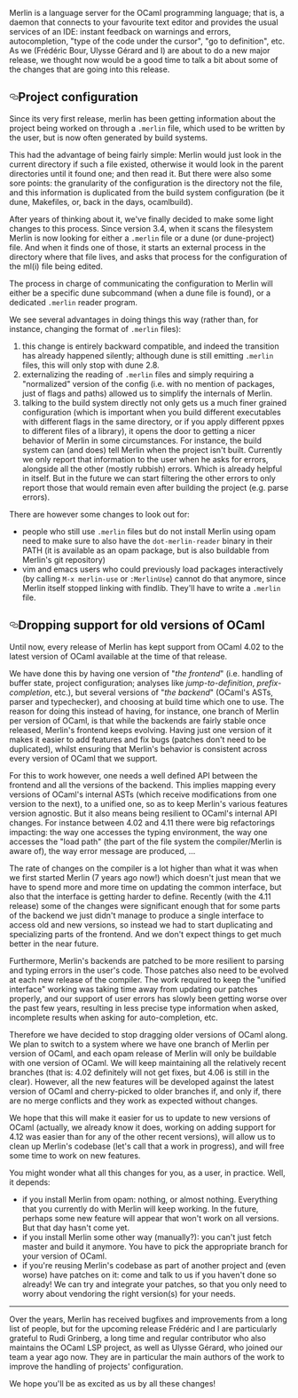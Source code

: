 <p>Merlin is a language server for the OCaml programming language; that is, a daemon
that connects to your favourite text editor and provides the usual services of
an IDE: instant feedback on warnings and errors, autocompletion, "type of the
code under the cursor", "go to definition", etc. As we (Frédéric Bour, Ulysse
Gérard and I) are about to do a new major release, we thought now would be a
good time to talk a bit about some of the changes that are going into this
release.</p>
<h2 id="project-configuration" style="position:relative;"><a href="#project-configuration" aria-label="project configuration permalink" class="anchor before"><svg aria-hidden="true" focusable="false" height="16" version="1.1" viewBox="0 0 16 16" width="16"><path fill-rule="evenodd" d="M4 9h1v1H4c-1.5 0-3-1.69-3-3.5S2.55 3 4 3h4c1.45 0 3 1.69 3 3.5 0 1.41-.91 2.72-2 3.25V8.59c.58-.45 1-1.27 1-2.09C10 5.22 8.98 4 8 4H4c-.98 0-2 1.22-2 2.5S3 9 4 9zm9-3h-1v1h1c1 0 2 1.22 2 2.5S13.98 12 13 12H9c-.98 0-2-1.22-2-2.5 0-.83.42-1.64 1-2.09V6.25c-1.09.53-2 1.84-2 3.25C6 11.31 7.55 13 9 13h4c1.45 0 3-1.69 3-3.5S14.5 6 13 6z"></path></svg></a>Project configuration</h2>
<p>Since its very first release, merlin has been getting information about the
project being worked on through a <code>.merlin</code> file, which used to be written by
the user, but is now often generated by build systems.</p>
<p>This had the advantage of being fairly simple: Merlin would just look in the
current directory if such a file existed, otherwise it would look in the parent
directories until it found one; and then read it. But there were also some
sore points: the granularity of the configuration is the directory not the file,
and this information is duplicated from the build system configuration (be it
dune, Makefiles, or, back in the days, ocamlbuild).</p>
<p>After years of thinking about it, we've finally decided to make some light
changes to this process. Since version 3.4, when it scans the filesystem Merlin
is now looking for either a <code>.merlin</code> file or a dune (or dune-project) file. And
when it finds one of those, it starts an external process in the directory where
that file lives, and asks that process for the configuration of the ml(i) file
being edited.</p>
<p>The process in charge of communicating the configuration to Merlin will either
be a specific dune subcommand (when a dune file is found), or a dedicated
<code>.merlin</code> reader program.</p>
<p>We see several advantages in doing things this way (rather than, for instance,
changing the format of <code>.merlin</code> files):</p>
<ol>
<li>this change is entirely backward compatible, and indeed the transition has
already happened silently; although dune is still emitting <code>.merlin</code> files,
this will only stop with dune 2.8.</li>
<li>externalizing the reading of <code>.merlin</code> files and simply requiring a
"normalized" version of the config (i.e. with no mention of packages, just of
flags and paths) allowed us to simplify the internals of Merlin.</li>
<li>talking to the build system directly not only gets us a much finer grained
configuration (which is important when you build different executables with
different flags in the same directory, or if you apply different ppxes to
different files of a library), it opens the door to getting a nicer behavior
of Merlin in some circumstances. For instance, the build system can (and
does) tell Merlin when the project isn't built. Currently we only report that
information to the user when he asks for errors, alongside all the other
(mostly rubbish) errors. Which is already helpful in itself. But in the
future we can start filtering the other errors to only report those that
would remain even after building the project (e.g. parse errors).</li>
</ol>
<p>There are however some changes to look out for:</p>
<ul>
<li>people who still use <code>.merlin</code> files but do not install Merlin using opam need
to make sure to also have the <code>dot-merlin-reader</code> binary in their PATH (it is
available as an opam package, but is also buildable from Merlin's git
repository)</li>
<li>vim and emacs users who could previously load packages interactively (by
calling <code>M-x merlin-use</code> or <code>:MerlinUse</code>) cannot do that anymore, since Merlin
itself stopped linking with findlib. They'll have to write a <code>.merlin</code> file.</li>
</ul>
<h2 id="dropping-support-for-old-versions-of-ocaml" style="position:relative;"><a href="#dropping-support-for-old-versions-of-ocaml" aria-label="dropping support for old versions of ocaml permalink" class="anchor before"><svg aria-hidden="true" focusable="false" height="16" version="1.1" viewBox="0 0 16 16" width="16"><path fill-rule="evenodd" d="M4 9h1v1H4c-1.5 0-3-1.69-3-3.5S2.55 3 4 3h4c1.45 0 3 1.69 3 3.5 0 1.41-.91 2.72-2 3.25V8.59c.58-.45 1-1.27 1-2.09C10 5.22 8.98 4 8 4H4c-.98 0-2 1.22-2 2.5S3 9 4 9zm9-3h-1v1h1c1 0 2 1.22 2 2.5S13.98 12 13 12H9c-.98 0-2-1.22-2-2.5 0-.83.42-1.64 1-2.09V6.25c-1.09.53-2 1.84-2 3.25C6 11.31 7.55 13 9 13h4c1.45 0 3-1.69 3-3.5S14.5 6 13 6z"></path></svg></a>Dropping support for old versions of OCaml</h2>
<p>Until now, every release of Merlin has kept support from OCaml 4.02 to the
latest version of OCaml available at the time of that release.</p>
<p>We have done this by having one version of "<em>the frontend</em>" (i.e. handling of
buffer state, project configuration; analyses like <em>jump-to-definition</em>,
<em>prefix-completion</em>, etc.), but several versions of "<em>the backend</em>" (OCaml's
ASTs, parser and typechecker), and choosing at build time which one to use.
The reason for doing this instead of having, for instance, one branch of Merlin
per version of OCaml, is that while the backends are fairly stable once
released, Merlin's frontend keeps evolving. Having just one version of it makes
it easier to add features and fix bugs (patches don't need to be duplicated),
whilst ensuring that Merlin's behavior is consistent across every version of
OCaml that we support.</p>
<p>For this to work however, one needs a well defined API between the frontend and
all the versions of the backend. This implies mapping every versions of OCaml's
internal ASTs (which receive modifications from one version to the next), to a
unified one, so as to keep Merlin's various features version agnostic. But it
also means being resilient to OCaml's internal API changes. For instance between
4.02 and 4.11 there were big refactorings impacting: the way one accesses the
typing environment, the way one accesses the "load path" (the part of the file
system the compiler/Merlin is aware of), the way error message are produced, ...</p>
<p>The rate of changes on the compiler is a lot higher than what it was when we
first started Merlin (7 years ago now!) which doesn't just mean that we have to
spend more and more time on updating the common interface, but also that the
interface is getting harder to define. Recently (with the 4.11 release) some of
the changes were significant enough that for some parts of the backend we just
didn't manage to produce a single interface to access old and new versions, so
instead we had to start duplicating and specializing parts of the frontend.
And we don't expect things to get much better in the near future.</p>
<p>Furthermore, Merlin's backends are patched to be more resilient to parsing and
typing errors in the user's code. Those patches also need to be evolved at each
new release of the compiler.
The work required to keep the "unified interface" working was taking time away
from updating our patches properly, and our support of user errors has slowly
been getting worse over the past few years, resulting in less precise type
information when asked, incomplete results when asking for auto-completion, etc.</p>
<p>Therefore we have decided to stop dragging older versions of OCaml along. We
plan to switch to a system where we have one branch of Merlin per version of
OCaml, and each opam release of Merlin will only be buildable with one version
of OCaml. We will keep maintaining all the relatively recent branches (that is:
4.02 definitely will not get fixes, but 4.06 is still in the clear). However,
all the new features will be developed against the latest version of OCaml and
cherry-picked to older branches if, and only if, there are no merge conflicts
and they work as expected without changes.</p>
<p>We hope that this will make it easier for us to update to new versions of OCaml
(actually, we already know it does, working on adding support for 4.12 was
easier than for any of the other recent versions), will allow us to clean up
Merlin's codebase (let's call that a work in progress), and will free some time
to work on new features.</p>
<p>You might wonder what all this changes for you, as a user, in practice. Well, it
depends:</p>
<ul>
<li>if you install Merlin from opam: nothing, or almost nothing. Everything that
you currently do with Merlin will keep working. In the future, perhaps some
new feature will appear that won't work on all versions. But that day hasn't
come yet.</li>
<li>if you install Merlin some other way (manually?): you can't just fetch master
and build it anymore. You have to pick the appropriate branch for your
version of OCaml.</li>
<li>if you're reusing Merlin's codebase as part of another project and (even
worse) have patches on it: come and talk to us if you haven't done so already!
We can try and integrate your patches, so that you only need to worry about
vendoring the right version(s) for your needs.</li>
</ul>
<hr>
<p>Over the years, Merlin has received bugfixes and improvements from a long list of
people, but for the upcoming release Frédéric and I are particularly grateful to
Rudi Grinberg, a long time and regular contributor who also maintains the OCaml
LSP project, as well as Ulysse Gérard, who joined our team a year ago now. They
are in particular the main authors of the work to improve the handling of
projects' configuration.</p>
<p>We hope you'll be as excited as us by all these changes!</p>
